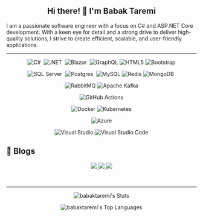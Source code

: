 
<div align="center">

 ## Hi there! 👋 I'm Babak Taremi
 
</div>


I am a passionate software engineer with a focus on C# and ASP.NET Core development. With a keen eye for detail and a strong drive to deliver high-quality solutions, I strive to create efficient, scalable, and user-friendly applications.

<hr/>

<div align="center">


![C#](https://img.shields.io/badge/c%23-%23239120.svg?style=for-the-badge&logo=c-sharp&logoColor=white)&nbsp;
![.NET](https://img.shields.io/badge/-.NET-05122A?style=for-the-badge&logo=Dotnet&color=410acc)&nbsp;
![Blazor](https://img.shields.io/badge/-Blazor-05122A?style=for-the-badge&logo=blazor&color=6541bf)&nbsp;
![GraphQL](https://img.shields.io/badge/-GraphQL-E10098?style=for-the-badge&logo=graphql&logoColor=white)
![HTML5](https://img.shields.io/badge/html5-%23E34F26.svg?style=for-the-badge&logo=html5&logoColor=white)
![Bootstrap](https://img.shields.io/badge/bootstrap-%238511FA.svg?style=for-the-badge&logo=bootstrap&logoColor=white)

</div>

<div align="center">

![SQL Server](https://img.shields.io/badge/Microsoft%20SQL%20Server-CC2927?style=for-the-badge&logo=microsoft%20sql%20server&logoColor=white)&nbsp;
![Postgres](https://img.shields.io/badge/postgres-%23316192.svg?style=for-the-badge&logo=postgresql&logoColor=white)&nbsp;
![MySQL](https://img.shields.io/badge/mysql-%2300f.svg?style=for-the-badge&logo=mysql&logoColor=white)
![Redis](https://img.shields.io/badge/redis-%23DD0031.svg?style=for-the-badge&logo=redis&logoColor=white)
![MongoDB](https://img.shields.io/badge/MongoDB-%234ea94b.svg?style=for-the-badge&logo=mongodb&logoColor=white)&nbsp;

</div>

<div align="center">

 ![RabbitMQ](https://img.shields.io/badge/Rabbitmq-FF6600?style=for-the-badge&logo=rabbitmq&logoColor=white)
 ![Apache Kafka](https://img.shields.io/badge/Apache%20Kafka-000?style=for-the-badge&logo=apachekafka)

</div>

<div align="center">

![GitHub Actions](https://img.shields.io/badge/github%20actions-%232671E5.svg?style=for-the-badge&logo=githubactions&logoColor=white)

</div>

<div align="center">

![Docker](https://img.shields.io/badge/docker-%230db7ed.svg?style=for-the-badge&logo=docker&logoColor=white)
![Kubernetes](https://img.shields.io/badge/kubernetes-%23326ce5.svg?style=for-the-badge&logo=kubernetes&logoColor=white)

</div>

<div align="center">

 ![Azure](https://img.shields.io/badge/azure-%230072C6.svg?style=for-the-badge&logo=microsoftazure&logoColor=white)

</div>

<div align="center">

![Visual Studio](https://img.shields.io/badge/Visual%20Studio-5C2D91.svg?style=for-the-badge&logo=visual-studio&logoColor=white)
![Visual Studio Code](https://img.shields.io/badge/Visual%20Studio%20Code-0078d7.svg?style=for-the-badge&logo=visual-studio-code&logoColor=white)

</div>



## 📝 Blogs

<div align="center">

 <a href="https://t.me/DotNetIsFun" alt="Telegram Channel">
   <img src="https://img.shields.io/badge/Telegram-2CA5E0?style=for-the-badge&logo=telegram&logoColor=white" />
 </a>

 <a href="https://t.me/DotNetIsFun" alt="Linkedin">
   <img src="https://img.shields.io/badge/Linkedin-2CA5E0?style=for-the-badge&logo=linkedin&logoColor=white" />
 </a>

  <a href="https://virgool.io/@babaktaremi" alt="Virgool Blog">
   <img src="https://img.shields.io/badge/-Virgool-05122A?style=for-the-badge&color=245ded" />
 </a>
   
   </p>
</div>

</br>

<hr/>

<div align="center">
 <div>

  ![babaktaremi's Stats](https://github-readme-stats.vercel.app/api?username=babaktaremi&theme=dark&show_icons=true&hide_border=false&count_private=true)
  
  </div>
<div>

 ![babaktaremi's Top Languages](https://github-readme-stats.vercel.app/api/top-langs/?username=babaktaremi&theme=dark&show_icons=true&hide_border=false&layout=compact)

</div>

</div>

